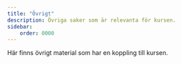 ```yaml
---
title: "Övrigt" 
description: Övriga saker som är relevanta för kursen.
sidebar:
    order: 0000
---
```


Här finns övrigt material som har en koppling till kursen.

